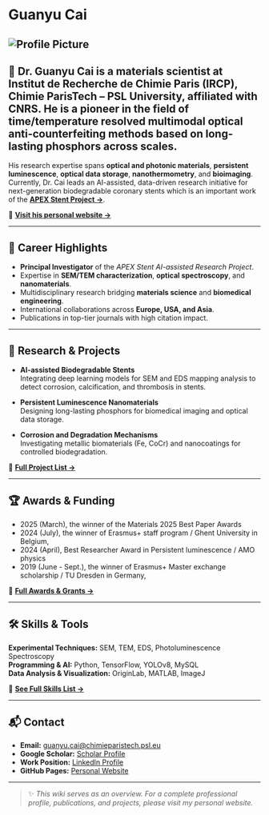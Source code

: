 # Guanyu Cai

![Profile Picture](https://iac011.github.io/guanyu-cai/images/avatar.jpg)
---

## 🧭 Dr. Guanyu Cai is a materials scientist at **Institut de Recherche de Chimie Paris (IRCP), Chimie ParisTech – PSL University**, affiliated with **CNRS**. He is a pioneer in the field of time/temperature resolved multimodal optical anti-counterfeiting methods based on long-lasting phosphors across scales.
His research expertise spans **optical and photonic materials**, **persistent luminescence**, **optical data storage**, **nanothermometry**, and **bioimaging**.  
Currently, Dr. Cai leads an AI-assisted, data-driven research initiative for next-generation biodegradable coronary stents which is an important work of the **[APEX Stent Project →](https://iac011.github.io/apex-stent/)**.

🔗 **[Visit his personal website →](https://iac011.github.io/guanyu-cai)**

---

## 🚀 Career Highlights
- **Principal Investigator** of the *APEX Stent AI-assisted Research Project*.
- Expertise in **SEM/TEM characterization**, **optical spectroscopy**, and **nanomaterials**.
- Multidisciplinary research bridging **materials science** and **biomedical engineering**.
- International collaborations across **Europe, USA, and Asia**.
- Publications in top-tier journals with high citation impact.

---

## 🧪 Research & Projects
- **AI-assisted Biodegradable Stents**  
  Integrating deep learning models for SEM and EDS mapping analysis to detect corrosion, calcification, and thrombosis in stents.

- **Persistent Luminescence Nanomaterials**  
  Designing long-lasting phosphors for biomedical imaging and optical data storage.

- **Corrosion and Degradation Mechanisms**  
  Investigating metallic biomaterials (Fe, CoCr) and nanocoatings for controlled biodegradation.

📄 **[Full Project List →](https://iac011.github.io/guanyu-cai/projects.html)**

---

## 🏆 Awards & Funding
- 2025 (March), the winner of the Materials 2025 Best Paper Awards
- 2024 (July), the winner of Erasmus+ staff program / Ghent University in Belgium,
- 2024 (April), Best Researcher Award in Persistent luminescence / AMO physics
- 2019 (June - Sept.), the winner of Erasmus+ Master exchange scholarship / TU Dresden in Germany,

📄 **[Full Awards & Grants →](https://iac011.github.io/guanyu-cai/awards.html)**

---

## 🛠 Skills & Tools
**Experimental Techniques:** SEM, TEM, EDS, Photoluminescence Spectroscopy  
**Programming & AI:** Python, TensorFlow, YOLOv8, MySQL  
**Data Analysis & Visualization:** OriginLab, MATLAB, ImageJ

📄 **[See Full Skills List →](https://iac011.github.io/guanyu-cai/skills.html)**

---

## 📬 Contact
- **Email:** guanyu.cai@chimieparistech.psl.eu  
- **Google Scholar:** [Scholar Profile](https://scholar.google.com/citations?hl=zh-CN&user=GUCwOnQAAAAJ)  
- **Work Position:** [LinkedIn Profile](https://www.ircp.cnrs.fr/membre/guanyu-cai/)  
- **GitHub Pages:** [Personal Website](https://iac011.github.io/guanyu-cai)

---

> ✨ *This wiki serves as an overview. For a complete professional profile, publications, and projects, please visit my personal website.*

